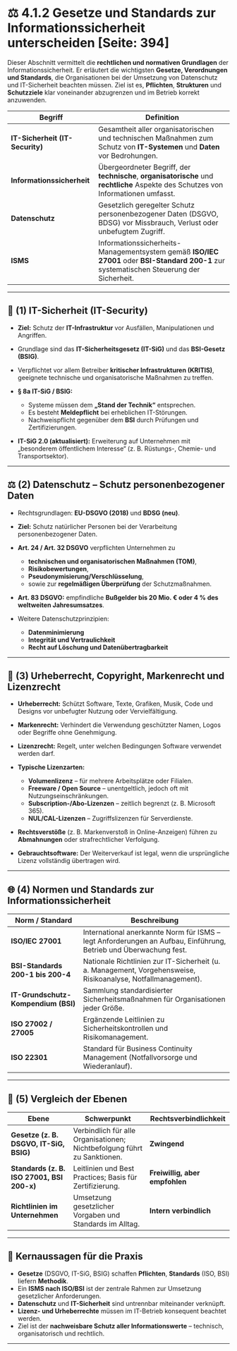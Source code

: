 # ⚖️ 4.1.2 Gesetze und Standards zur Informationssicherheit unterscheiden [Seite: 394]

Dieser Abschnitt vermittelt die **rechtlichen und normativen Grundlagen** der Informationssicherheit. Er erläutert die wichtigsten **Gesetze, Verordnungen und Standards**, die Organisationen bei der Umsetzung von Datenschutz und IT-Sicherheit beachten müssen. Ziel ist es, **Pflichten**, **Strukturen** und **Schutzziele** klar voneinander abzugrenzen und im Betrieb korrekt anzuwenden. 

| Begriff                         | Definition                                                                                                                                 |
| ------------------------------- | ------------------------------------------------------------------------------------------------------------------------------------------ |
| **IT-Sicherheit (IT-Security)** | Gesamtheit aller organisatorischen und technischen Maßnahmen zum Schutz von **IT-Systemen** und **Daten** vor Bedrohungen.                 |
| **Informationssicherheit**      | Übergeordneter Begriff, der **technische**, **organisatorische** und **rechtliche** Aspekte des Schutzes von Informationen umfasst.        |
| **Datenschutz**                 | Gesetzlich geregelter Schutz personenbezogener Daten (DSGVO, BDSG) vor Missbrauch, Verlust oder unbefugtem Zugriff.                        |
| **ISMS**                        | Informationssicherheits-Managementsystem gemäß **ISO/IEC 27001** oder **BSI-Standard 200-1** zur systematischen Steuerung der Sicherheit.  |

---

## 🧭 (1) IT-Sicherheit (IT-Security)

* **Ziel:** Schutz der **IT-Infrastruktur** vor Ausfällen, Manipulationen und Angriffen.
* Grundlage sind das **IT-Sicherheitsgesetz (IT-SiG)** und das **BSI-Gesetz (BSIG)**. 
* Verpflichtet vor allem Betreiber **kritischer Infrastrukturen (KRITIS)**, geeignete technische und organisatorische Maßnahmen zu treffen.
* **§ 8a IT-SiG / BSIG:**

  * Systeme müssen dem **„Stand der Technik“** entsprechen.
  * Es besteht **Meldepflicht** bei erheblichen IT-Störungen.
  * Nachweispflicht gegenüber dem **BSI** durch Prüfungen und Zertifizierungen. 
* **IT-SiG 2.0 (aktualisiert):** Erweiterung auf Unternehmen mit „besonderem öffentlichem Interesse“ (z. B. Rüstungs-, Chemie- und Transportsektor). 

---

## ⚖️ (2) Datenschutz – Schutz personenbezogener Daten

* Rechtsgrundlagen: **EU-DSGVO (2018)** und **BDSG (neu)**. 
* **Ziel:** Schutz natürlicher Personen bei der Verarbeitung personenbezogener Daten.
* **Art. 24 / Art. 32 DSGVO** verpflichten Unternehmen zu

  * **technischen und organisatorischen Maßnahmen (TOM)**,
  * **Risikobewertungen**,
  * **Pseudonymisierung/Verschlüsselung**,
  * sowie zur **regelmäßigen Überprüfung** der Schutzmaßnahmen. 
* **Art. 83 DSGVO:** empfindliche **Bußgelder bis 20 Mio. € oder 4 % des weltweiten Jahresumsatzes**.
* Weitere Datenschutzprinzipien:

  * **Datenminimierung**
  * **Integrität und Vertraulichkeit**
  * **Recht auf Löschung und Datenübertragbarkeit**

---

## 🧱 (3) Urheberrecht, Copyright, Markenrecht und Lizenzrecht

* **Urheberrecht:** Schützt Software, Texte, Grafiken, Musik, Code und Designs vor unbefugter Nutzung oder Vervielfältigung.
* **Markenrecht:** Verhindert die Verwendung geschützter Namen, Logos oder Begriffe ohne Genehmigung.
* **Lizenzrecht:** Regelt, unter welchen Bedingungen Software verwendet werden darf. 
* **Typische Lizenzarten:**

  * **Volumenlizenz** – für mehrere Arbeitsplätze oder Filialen.
  * **Freeware / Open Source** – unentgeltlich, jedoch oft mit Nutzungseinschränkungen.
  * **Subscription-/Abo-Lizenzen** – zeitlich begrenzt (z. B. Microsoft 365).
  * **NUL/CAL-Lizenzen** – Zugriffslizenzen für Serverdienste. 
* **Rechtsverstöße** (z. B. Markenverstoß in Online-Anzeigen) führen zu **Abmahnungen** oder strafrechtlicher Verfolgung.
* **Gebrauchtsoftware:** Der Weiterverkauf ist legal, wenn die ursprüngliche Lizenz vollständig übertragen wird. 

---

## 🌐 (4) Normen und Standards zur Informationssicherheit

| Norm / Standard                     | Beschreibung                                                                                                     |
| ----------------------------------- | ---------------------------------------------------------------------------------------------------------------- |
| **ISO/IEC 27001**                   | International anerkannte Norm für ISMS – legt Anforderungen an Aufbau, Einführung, Betrieb und Überwachung fest. |
| **BSI-Standards 200-1 bis 200-4**   | Nationale Richtlinien zur IT-Sicherheit (u. a. Management, Vorgehensweise, Risikoanalyse, Notfallmanagement).    |
| **IT-Grundschutz-Kompendium (BSI)** | Sammlung standardisierter Sicherheitsmaßnahmen für Organisationen jeder Größe.                                   |
| **ISO 27002 / 27005**               | Ergänzende Leitlinien zu Sicherheitskontrollen und Risikomanagement.                                             |
| **ISO 22301**                       | Standard für Business Continuity Management (Notfallvorsorge und Wiederanlauf).                                  |

---

## 📜 (5) Vergleich der Ebenen

| Ebene                                      | Schwerpunkt                                                              | Rechtsverbindlichkeit          |
| ------------------------------------------ | ------------------------------------------------------------------------ | ------------------------------ |
| **Gesetze (z. B. DSGVO, IT-SiG, BSIG)**    | Verbindlich für alle Organisationen; Nichtbefolgung führt zu Sanktionen. | **Zwingend**                   |
| **Standards (z. B. ISO 27001, BSI 200-x)** | Leitlinien und Best Practices; Basis für Zertifizierung.                 | **Freiwillig, aber empfohlen** |
| **Richtlinien im Unternehmen**             | Umsetzung gesetzlicher Vorgaben und Standards im Alltag.                 | **Intern verbindlich**         |

---

## 🎯 Kernaussagen für die Praxis

* **Gesetze** (DSGVO, IT-SiG, BSIG) schaffen **Pflichten**, **Standards** (ISO, BSI) liefern **Methodik**.
* Ein **ISMS nach ISO/BSI** ist der zentrale Rahmen zur Umsetzung gesetzlicher Anforderungen.
* **Datenschutz** und **IT-Sicherheit** sind untrennbar miteinander verknüpft.
* **Lizenz- und Urheberrechte** müssen im IT-Betrieb konsequent beachtet werden.
* Ziel ist der **nachweisbare Schutz aller Informationswerte** – technisch, organisatorisch und rechtlich. 


---
